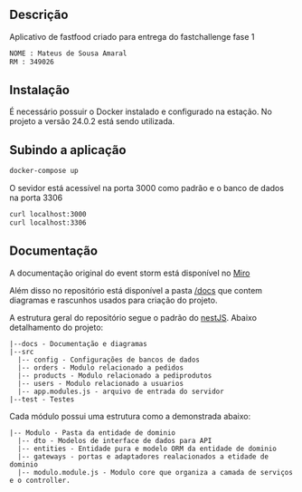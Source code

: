 ## Descrição

Aplicativo de fastfood criado para entrega do fastchallenge fase 1

```bash
NOME : Mateus de Sousa Amaral
RM : 349026
```

## Instalação
É necessário possuir o Docker instalado e configurado na estação. No projeto a versão 24.0.2 está sendo utilizada.


## Subindo a aplicação
```bash
docker-compose up
```

O sevidor está acessível na porta 3000 como padrão e o banco de dados na porta 3306

```bash
curl localhost:3000
curl localhost:3306
```

## Documentação
A documentação original do event storm está disponível no [Miro](https://miro.com/app/board/uXjVM93c4vE=/)

Além disso no repositório está disponível a pasta [/docs](https://github.com/Dovakjr/fase1_tech_challenge/tree/master/docs) que contem diagramas e rascunhos usados para criação do projeto.

A estrutura geral do repositório segue o padrão do [nestJS](https://nestjs.com/). Abaixo detalhamento do projeto:

```code
|--docs - Documentação e diagramas
|--src 
  |-- config - Configurações de bancos de dados
  |-- orders - Modulo relacionado a pedidos
  |-- products - Modulo relacionado a pediprodutos
  |-- users - Modulo relacionado a usuarios
  |-- app.modules.js - arquivo de entrada do servidor
|--test - Testes
```

Cada módulo possui uma estrutura como a demonstrada abaixo:

```code
|-- Modulo - Pasta da entidade de dominio
  |-- dto - Modelos de interface de dados para API
  |-- entities - Entidade pura e modelo ORM da entidade de dominio
  |-- gateways - portas e adaptadores realacionados a etidade de dominio
  |-- modulo.module.js - Modulo core que organiza a camada de serviços e o controller.
```